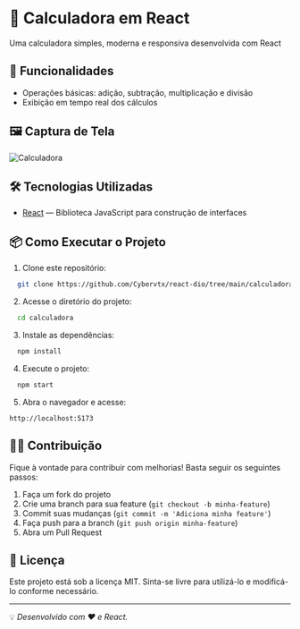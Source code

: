 # 🧮 Calculadora em React

Uma calculadora simples, moderna e responsiva desenvolvida com React

## 🚀 Funcionalidades

- Operações básicas: adição, subtração, multiplicação e divisão
- Exibição em tempo real dos cálculos

## 🖼️ Captura de Tela

![Calculadora](https://i.ibb.co/sz0DW2P/calc.png)

## 🛠️ Tecnologias Utilizadas

- [React](https://reactjs.org/) — Biblioteca JavaScript para construção de interfaces

## 📦 Como Executar o Projeto

1. Clone este repositório:

```bash
  git clone https://github.com/Cybervtx/react-dio/tree/main/calculadora
```

2. Acesse o diretório do projeto:

```bash
  cd calculadora
```

3. Instale as dependências:

```bash
  npm install
```

4. Execute o projeto:

```bash
  npm start
```

5. Abra o navegador e acesse:

```
http://localhost:5173
```

## 🧑‍💻 Contribuição

Fique à vontade para contribuir com melhorias! Basta seguir os seguintes passos:

1. Faça um fork do projeto
2. Crie uma branch para sua feature (`git checkout -b minha-feature`)
3. Commit suas mudanças (`git commit -m 'Adiciona minha feature'`)
4. Faça push para a branch (`git push origin minha-feature`)
5. Abra um Pull Request

## 📝 Licença

Este projeto está sob a licença MIT. Sinta-se livre para utilizá-lo e modificá-lo conforme necessário.

---

💡 _Desenvolvido com ❤️ e React._

